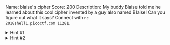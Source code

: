 Name: blaise's cipher
Score: 200
Description: My buddy Blaise told me he learned about this cool cipher invented by a guy also named Blaise! Can you figure out what it says? Connect with <code>nc 2018shell1.picoctf.com 11281</code>.
<details><summary>Hint #1</summary>There are tools that make this easy.</details><details><summary>Hint #2</summary>This cipher was NOT invented by Pascal</details>